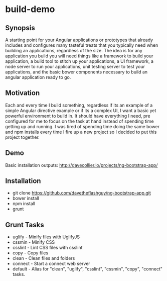 build-demo
==========

## Synopsis

A starting point for your Angular applications or prototypes that already includes and configures many tasteful treats that you typically need when building an applications, regardless of the size.  The idea is for any application you build you will need things like a framework to build your application,  a build tool to stitch up your applications, a UI framework, a node server to run your applications, unit testing server to test your applications, and the basic bower components necessary to build an angular application ready to go.

## Motivation

Each and every time I build something, regardless if its an example of a simple Angular directive example or if its a complex UI, I want a basic yet powerful environment to build in.  It should have everything I need, pre configured for me to focus on the task at hand instead of spending time getting up and running.  I was tired of spending time doing the same bower and npm installs every time I fire up a new project so I decided to put this project together.

## Demo

Basic installation outputs: http://davecollier.io/projects/ng-bootstrap-app/

## Installation

* git clone https://github.com/davetheflashguy/ng-bootstrap-app.git
* bower install
* npm install
* grunt

## Grunt Tasks

* uglify - Minify files with UglifyJS
* cssmin - Minify CSS
* csslint - Lint CSS files with csslint
* copy - Copy files
* clean - Clean files and folders
* connect - Start a connect web server
* default - Alias for "clean", "uglify", "csslint", "cssmin", "copy", "connect" tasks.


